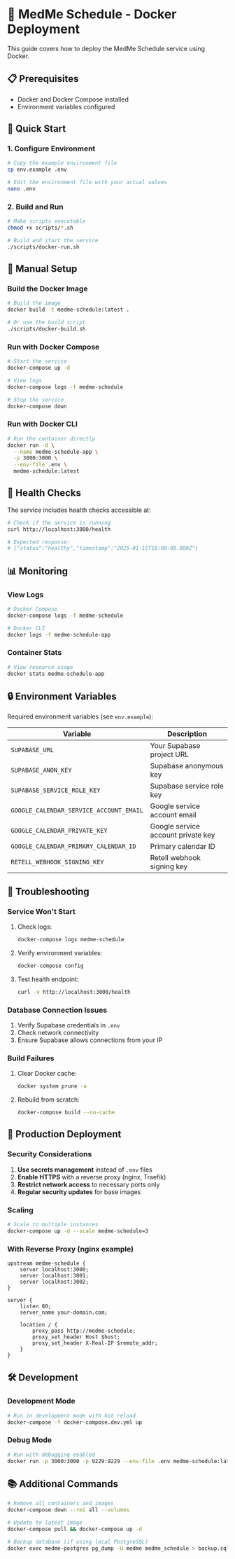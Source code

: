 # 🐳 MedMe Schedule - Docker Deployment

This guide covers how to deploy the MedMe Schedule service using Docker.

## 📋 Prerequisites

- Docker and Docker Compose installed
- Environment variables configured

## 🚀 Quick Start

### 1. Configure Environment

```bash
# Copy the example environment file
cp env.example .env

# Edit the environment file with your actual values
nano .env
```

### 2. Build and Run

```bash
# Make scripts executable
chmod +x scripts/*.sh

# Build and start the service
./scripts/docker-run.sh
```

## 🔧 Manual Setup

### Build the Docker Image

```bash
# Build the image
docker build -t medme-schedule:latest .

# Or use the build script
./scripts/docker-build.sh
```

### Run with Docker Compose

```bash
# Start the service
docker-compose up -d

# View logs
docker-compose logs -f medme-schedule

# Stop the service
docker-compose down
```

### Run with Docker CLI

```bash
# Run the container directly
docker run -d \
  --name medme-schedule-app \
  -p 3000:3000 \
  --env-file .env \
  medme-schedule:latest
```

## 🏥 Health Checks

The service includes health checks accessible at:

```bash
# Check if the service is running
curl http://localhost:3000/health

# Expected response:
# {"status":"healthy","timestamp":"2025-01-15T10:00:00.000Z"}
```

## 📊 Monitoring

### View Logs

```bash
# Docker Compose
docker-compose logs -f medme-schedule

# Docker CLI
docker logs -f medme-schedule-app
```

### Container Stats

```bash
# View resource usage
docker stats medme-schedule-app
```

## 🔒 Environment Variables

Required environment variables (see `env.example`):

| Variable | Description |
|----------|-------------|
| `SUPABASE_URL` | Your Supabase project URL |
| `SUPABASE_ANON_KEY` | Supabase anonymous key |
| `SUPABASE_SERVICE_ROLE_KEY` | Supabase service role key |
| `GOOGLE_CALENDAR_SERVICE_ACCOUNT_EMAIL` | Google service account email |
| `GOOGLE_CALENDAR_PRIVATE_KEY` | Google service account private key |
| `GOOGLE_CALENDAR_PRIMARY_CALENDAR_ID` | Primary calendar ID |
| `RETELL_WEBHOOK_SIGNING_KEY` | Retell webhook signing key |

## 🚨 Troubleshooting

### Service Won't Start

1. Check logs:
   ```bash
   docker-compose logs medme-schedule
   ```

2. Verify environment variables:
   ```bash
   docker-compose config
   ```

3. Test health endpoint:
   ```bash
   curl -v http://localhost:3000/health
   ```

### Database Connection Issues

1. Verify Supabase credentials in `.env`
2. Check network connectivity
3. Ensure Supabase allows connections from your IP

### Build Failures

1. Clear Docker cache:
   ```bash
   docker system prune -a
   ```

2. Rebuild from scratch:
   ```bash
   docker-compose build --no-cache
   ```

## 📝 Production Deployment

### Security Considerations

1. **Use secrets management** instead of `.env` files
2. **Enable HTTPS** with a reverse proxy (nginx, Traefik)
3. **Restrict network access** to necessary ports only
4. **Regular security updates** for base images

### Scaling

```bash
# Scale to multiple instances
docker-compose up -d --scale medme-schedule=3
```

### With Reverse Proxy (nginx example)

```nginx
upstream medme-schedule {
    server localhost:3000;
    server localhost:3001;
    server localhost:3002;
}

server {
    listen 80;
    server_name your-domain.com;
    
    location / {
        proxy_pass http://medme-schedule;
        proxy_set_header Host $host;
        proxy_set_header X-Real-IP $remote_addr;
    }
}
```

## 🛠️ Development

### Development Mode

```bash
# Run in development mode with hot reload
docker-compose -f docker-compose.dev.yml up
```

### Debug Mode

```bash
# Run with debugging enabled
docker run -p 3000:3000 -p 9229:9229 --env-file .env medme-schedule:latest npm run debug
```

## 📚 Additional Commands

```bash
# Remove all containers and images
docker-compose down --rmi all --volumes

# Update to latest image
docker-compose pull && docker-compose up -d

# Backup database (if using local PostgreSQL)
docker exec medme-postgres pg_dump -U medme medme_schedule > backup.sql
```
